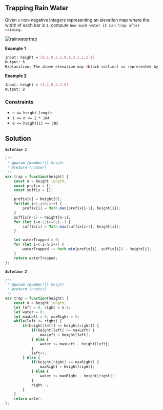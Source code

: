 
##  Trapping Rain Water

Given ```n``` non-negative integers representing an elevation map where the width of each bar is ```1```, compute ```how much water it can trap after raining.```
 
![rainwatertrap](https://github.com/surshreya/leetcode-150/assets/118065908/ff45c7e8-5201-4766-928f-b3555116f6d9)

**Example 1**
```bash
Input: height = [0,1,0,2,1,0,1,3,2,1,2,1]
Output: 6
Explanation: The above elevation map (black section) is represented by array [0,1,0,2,1,0,1,3,2,1,2,1]. In this case, 6 units of rain water (blue section) are being trapped.
```

**Example 2**
```bash
Input: height = [4,2,0,3,2,5]
Output: 9
```

### Constraints

- ```n == height.length```
- ```1 <= n <= 2 * 104```
- ```0 <= height[i] <= 105```
 
## Solution
***```Solution 1```***
```javascript
/**
 * @param {number[]} height
 * @return {number}
 */
var trap = function(height) {
    const n = height.length;
    const prefix = [];
    const suffix = [];

    prefix[0] = height[0];
    for(let i=1;i<n;i++) {
        prefix[i] = Math.max(prefix[i-1], height[i]);
    }
    suffix[n-1] = height[n-1];
    for (let i=n-2;i>=0;i--) {
        suffix[i] = Math.max(suffix[i+1], height[i]);
    }

    let waterTrapped = 0;
    for (let i=0;i<n;i++) {
        waterTrapped += Math.min(prefix[i], suffix[i]) - height[i];
    }
    return waterTrapped;
};
```

***```Solution 2```***
```javascript
/**
 * @param {number[]} height
 * @return {number}
 */
var trap = function(height) {
    const n = height.length;
    let left = 0, right = n-1;
    let water = 0;
    let maxLeft = 0, maxRight = 0;
    while(left <= right) {
        if(height[left] <= height[right]) {
            if(height[left] >= maxLeft) {
                maxLeft = height[left];
            } else {
                water += maxLeft - height[left];
            }
            left++;
        } else {
            if(height[right] >= maxRight) {
                maxRight = height[right];
            } else {
                water += maxRight - height[right];
            }
            right--;
        }
    }
    return water;
};
```
